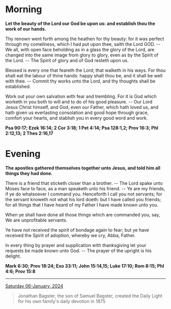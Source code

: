 # Morning

**Let the beauty of the Lord our God be upon us: and establish thou the work of our hands.**
 
Thy renown went forth among the heathen for thy beauty: for it was perfect through my comeliness, which I had put upon thee, saith the Lord GOD. -- We all, with open face beholding as in a glass the glory of the Lord, are changed into the same image from glory to glory, even as by the Spirit of the Lord. -- The Spirit of glory and of God resteth upon us.
 
Blessed is every one that feareth the Lord; that walketh in his ways. For thou shalt eat the labour of thine hands: happy shalt thou be, and it shall be well with thee. -- Commit thy works unto the Lord, and thy thoughts shall be established.
 
Work out your own salvation with fear and trembling. For it is God which worketh in you both to will and to do of his good pleasure. -- Our Lord Jesus Christ himself, and God, even our Father, which hath loved us, and hath given us everlasting consolation and good hope through grace, comfort your hearts, and stablish you in every good word and work.  

**Psa 90:17; Ezek 16:14; 2 Cor 3:18; 1 Pet 4:14; Psa 128:1,2; Prov 16:3; Phl 2:12,13; 2 Thes 2:16,17**

# Evening

**The apostles gathered themselves together unto Jesus, and told him all things they had done.**
 
There is a friend that sticketh closer than a brother. -- The Lord spake unto Moses face to face, as a man speaketh unto his friend. -- Ye are my friends, if ye do whatsoever I command you. Henceforth I call you not servants; for the servant knoweth not what his lord doeth: but I have called you friends; for all things that I have heard of my Father I have made known unto you.
 
When ye shall have done all those things which are commanded you, say, We are unprofitable servants.
 
Ye have not received the spirit of bondage again to fear; but ye have received the Spirit of adoption, whereby we cry, Abba, Father.
 
In every thing by prayer and supplication with thanksgiving let your requests be made known unto God. -- The prayer of the upright is his delight.  

**Mark 6:30; Prov 18:24; Exo 33:11; John 15:14,15; Luke 17:10; Rom 8:15; Phl 4:6; Prov 15:8**

---

[Saturday 06-January, 2024](https://t.me/s/daily_light)

> Jonathan Bagster, the son of Samuel Bagster, created the Daily Light for his own family's daily devotion in 1875


